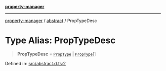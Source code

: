 [**property-manager**](../../README.md)

***

[property-manager](../../modules.md) / [abstract](../README.md) / PropTypeDesc

# Type Alias: PropTypeDesc

> **PropTypeDesc** = [`PropType`](PropType.md) \| [`PropType`](PropType.md)[]

Defined in: [src/abstract.d.ts:2](https://github.com/snowyu/property-manager.js/blob/0a9d329d6dc8235fcbd7381e69042a60653674b6/src/abstract.d.ts#L2)
